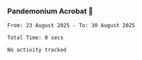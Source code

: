 ### Pandemonium Acrobat 🤸

<!--START_SECTION:waka-->

```all_time
From: 23 August 2025 - To: 30 August 2025

Total Time: 0 secs

No activity tracked
```

<!--END_SECTION:waka-->
